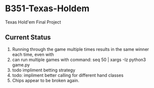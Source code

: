 # B351-Texas-Holdem
Texas Hold'em Final Project

## Current Status
1. Running through the game multiple times results in the same winner each time, even with 
2. can run multiple games with command: seq 50 | xargs -Iz python3 game.py
3. todo impliment betting strategy
4. todo: impliment better calling for different hand classes
5. Chips appear to be broken again.